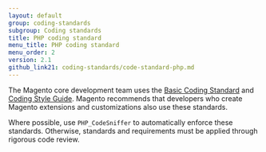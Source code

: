 ```yaml
---
layout: default
group: coding-standards
subgroup: Coding standards
title: PHP coding standard
menu_title: PHP coding standard
menu_order: 2
version: 2.1
github_link21: coding-standards/code-standard-php.md
---
```


<p>The Magento core development team uses the <a href="http://www.php-fig.org/psr/psr-1/">Basic Coding Standard</a> and <a href="http://www.php-fig.org/psr/psr-2/">Coding Style Guide</a>. Magento recommends that developers who create Magento extensions and customizations also use these standards.</p>
<p>Where possible, use <code>PHP_CodeSniffer</code> to automatically enforce these standards. Otherwise, standards and requirements must be applied through rigorous code review.</p>

<!-- Moved a long commented-out section on PHP file naming to: https://github.corp.ebay.com/Magento/MageDevDocs/blob/master/2.0/coding-standards/removed-from_coding-standard-php.md -->

